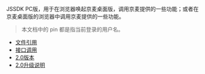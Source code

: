 JSSDK PC版，用于在浏览器唤起京麦桌面版，调用京麦提供的一些功能；或者在京麦桌面版的浏览器中调用京麦提供的一些功能。

> 本文档中的 pin 都是指当前登录的用户名。

* [文件引用](文件引用.md)
* [接口调用](接口调用.md)
* [2.0版本](2.0.md)
* [2.0升级说明](2.0change.md)